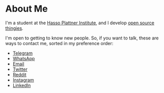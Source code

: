 # About Me

I'm a student at the [Hasso Plattner Institute](https://hpi.de), and I develop [open source thingies](https://github.com/MarcelGarus).

I'm open to getting to know new people.
So, if you want to talk, these are ways to contact me, sorted in my preference order:

* [Telegram](https://t.me/MarcelGarus)
* [WhatsApp](https://wa.me/+4915751770663)
* [Email](mailto:hello@marcelgarus.dev)
* [Twitter](https://twitter.com/MarcelGarus)
* [Reddit](https://reddit.com/u/MarcelGarus)
* [Instagram](https://instagram.com/marcel.garus)
* [LinkedIn](https://www.linkedin.com/in/marcel-garus-687205174)
